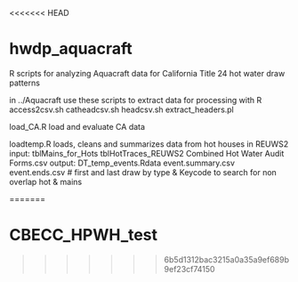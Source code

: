 <<<<<<< HEAD
# hwdp_aquacraft
R scripts for analyzing Aquacraft data for California Title 24 hot water draw patterns

in ../Aquacraft use these scripts to extract data for processing with R
access2csv.sh  catheadcsv.sh  headcsv.sh
extract_headers.pl

load_CA.R
load and evaluate CA data

loadtemp.R
loads, cleans and summarizes data from hot houses in REUWS2
  input:  tblMains_for_Hots
          tblHotTraces_REUWS2
          Combined Hot Water Audit Forms.csv
  output: DT_temp_events.Rdata
          event.summary.csv
          event.ends.csv        # first and last draw by type & Keycode to search for non overlap hot & mains
          
          
  







=======
# CBECC_HPWH_test
>>>>>>> 6b5d1312bac3215a0a35a9ef689b9ef23cf74150
